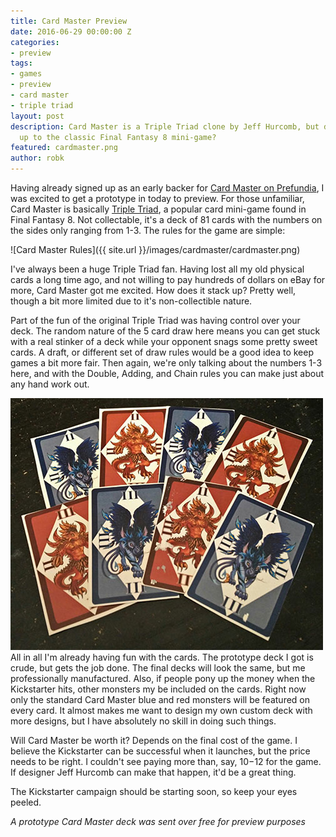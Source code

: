 ```yaml
---
title: Card Master Preview
date: 2016-06-29 00:00:00 Z
categories:
- preview
tags:
- games
- preview
- card master
- triple triad
layout: post
description: Card Master is a Triple Triad clone by Jeff Hurcomb, but does it live
  up to the classic Final Fantasy 8 mini-game?
featured: cardmaster.png
author: robk
---
```


Having already signed up as an early backer for [Card Master on Prefundia](http://www.purplepawn.com/2016/05/card-master-up-on-prefundia/), I was excited to get a prototype in today to preview. For those unfamiliar, Card Master is basically [Triple Triad](http://finalfantasy.wikia.com/wiki/Triple_Triad), a popular card mini-game found in Final Fantasy 8. Not collectable, it's a deck of 81 cards with the numbers on the sides only ranging from 1-3. The rules for the game are simple:

![Card Master Rules]({{ site.url }}/images/cardmaster/cardmaster.png)

I've always been a huge Triple Triad fan. Having lost all my old physical cards a long time ago, and not willing to pay hundreds of dollars on eBay for more, Card Master got me excited. How does it stack up? Pretty well, though a bit more limited due to it's non-collectible nature.

Part of the fun of the original Triple Triad was having control over your deck. The random nature of the 5 card draw here means you can get stuck with a real stinker of a deck while your opponent snags some pretty sweet cards. A draft, or different set of draw rules would be a good idea to keep games a bit more fair. Then again, we're only talking about the numbers 1-3 here, and with the Double, Adding, and Chain rules you can make just about any hand work out.

<img src="/images/cardmaster/cards.jpg" class="float-right" alt="Card Master Cards"/>All in all I'm already having fun with the cards. The prototype deck I got is crude, but gets the job done. The final decks will look the same, but me professionally manufactured. Also, if people pony up the money when the Kickstarter hits, other monsters my be included on the cards. Right now only the standard Card Master blue and red monsters will be featured on every card. It almost makes me want to design my own custom deck with more designs, but I have absolutely no skill in doing such things.

Will Card Master be worth it? Depends on the final cost of the game. I believe the Kickstarter can be successful when it launches, but the price needs to be right. I couldn't see paying more than, say, $10-$12 for the game. If designer Jeff Hurcomb can make that happen, it'd be a great thing.

The Kickstarter campaign should be starting soon, so keep your eyes peeled.

*A prototype Card Master deck was sent over free for preview purposes*
